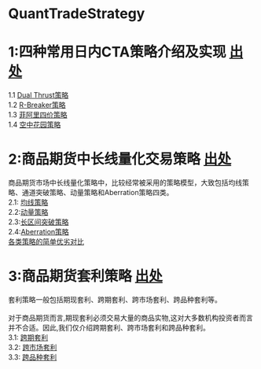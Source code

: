QuantTradeStrategy
====================

# 1:四种常用日内CTA策略介绍及实现 [出处](http://futures.hexun.com/2017-01-19/187804862.html 'flavor')
1.1 [Dual Thrust策略](/strategy/Dual-Thrust.md)<br>
1.2 [R-Breaker策略](/strategy/R-Breaker.md)<br>
1.3 [菲阿里四价策略](/strategy/菲阿里四价策略.md)<br>
1.4 [空中花园策略](/strategy/空中花园策略.md)  <br>

# 2:商品期货中长线量化交易策略 [出处](http://www.hao123.com/mid?key=pZwYTjCEQvdYQMPEpZR8mvqVQ1csnHTsnHcLQv3YP1bvPjczrHD8Tv9YUys&from=tuijian&pn=1)
商品期货市场中长线量化策略中，比较经常被采用的策略模型，大致包括均线策略、通道突破策略、动量策略和Aberration策略四类。<br>
2.1: [均线策略](/strategy/均线策略.md)<br>
2.2:[动量策略](/strategy/动量策略.md)<br>
2.3:[长区间突破策略](/strategy/长区间突破策略.md)<br>
2.4:[Aberration策略](/strategy/Aberration策略.md)<br>  [各类策略的简单优劣对比](/comments/各类策略的简单优劣对比.md)<br>

# 3:商品期货套利策略 [出处](http://blog.sina.com.cn/s/blog_95b4e6c90102wb8i.html)
套利策略一般包括期现套利、跨期套利、跨市场套利、跨品种套利等。<br>
<br>
对于商品期货而言,期现套利必须交易大量的商品实物,这对大多数机构投资者而言并不合适。因此,我们仅介绍跨期套利、跨市场套利和跨品种套利。<br>
3.1: [跨期套利](/strategy/跨期套利.md)<br>
3.2: [跨市场套利](/strategy/跨市场套利.md)<br>
3.3: [跨品种套利](/strategy/跨品种套利.md)<br>

